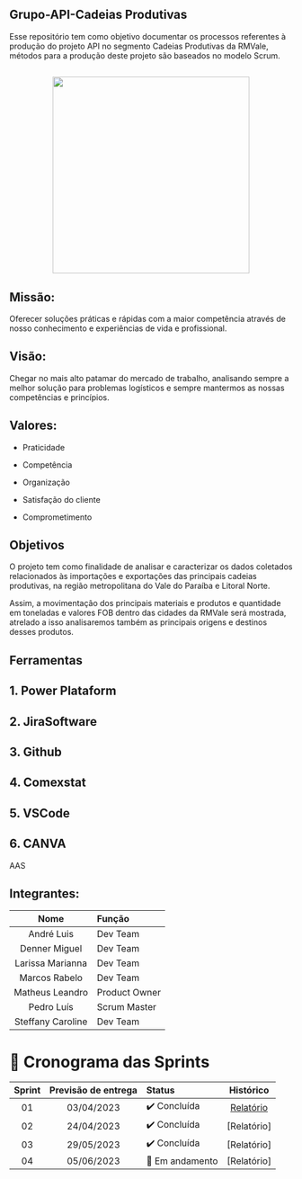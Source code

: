## Grupo-API-Cadeias Produtivas
Esse repositório tem como objetivo documentar os processos referentes à produção do projeto API no segmento Cadeias Produtivas da RMVale, métodos para a produção deste projeto são baseados no modelo Scrum.

 ## 
   <div align="center">
<img src="https://github.com/PedroLouis/ProjetoAPI-Grupo1/assets/129632721/449702e2-cd98-4488-bb20-ae4c2c7bf655" width="350px" />
</div>

## Missão:
Oferecer soluções práticas e rápidas com a maior competência através de nosso conhecimento e experiências de vida e profissional. 

## Visão:
Chegar no mais alto patamar do mercado de trabalho, analisando sempre a melhor solução para problemas logísticos e sempre mantermos as nossas competências e princípios.

## Valores:
- Praticidade

- Competência 

- Organização 

- Satisfação do cliente 

- Comprometimento

## Objetivos
O projeto tem como finalidade de analisar e caracterizar os dados coletados relacionados às importações e exportações das principais cadeias produtivas, na
região metropolitana do Vale do Paraíba e Litoral Norte.

Assim, a movimentação dos principais materiais e produtos e quantidade em toneladas e valores FOB dentro das cidades da RMVale será mostrada, atrelado a isso
analisaremos também as principais origens e destinos desses produtos.

## Ferramentas

## 1. Power Plataform

## 2. JiraSoftware

## 3. Github

## 4. Comexstat

## 5. VSCode

## 6. CANVA
AAS
## Integrantes:

|    Nome     | Função    
|:-----------: |:------|
| André Luis | Dev Team | 
| Denner Miguel | Dev Team | 
| Larissa Marianna | Dev Team |
| Marcos Rabelo | Dev Team | 
| Matheus Leandro | Product Owner | 
| Pedro Luís | Scrum Master | 
| Steffany Caroline | Dev Team | 

<span id="cronograma-das-sprints">

# 📆 Cronograma das Sprints

<div align="center">

| Sprint | Previsão de entrega | Status           | Histórico |
|:--:|:----------:|:-------------------|:-------------------------------------------------:|
| 01 | 03/04/2023 | ✔️ Concluída    | [Relatório](https://github.com/PedroLouis/ProjetoAPI-Grupo1/tree/main/1º%20Sprint/Relatório) |
| 02 | 24/04/2023 | ✔️ Concluída    | [Relatório] |
| 03 | 29/05/2023 | ✔️ Concluída | [Relatório] |
| 04 | 05/06/2023 | 🚧 Em andamento | [Relatório] |